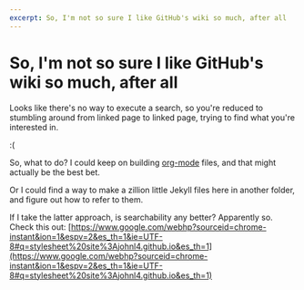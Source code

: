 ```yaml
---
excerpt: So, I'm not so sure I like GitHub's wiki so much, after all
---
```


So, I'm not so sure I like GitHub's wiki so much, after all
=============================================================

Looks like there's no way to execute a search, so you're reduced to stumbling around from linked page to linked page, trying to find what you're interested in.

:(

So, what to do?  I could keep on building [org-mode](orgmode.org) files, and that
might actually be the best bet.

Or I could find a way to make a zillion little Jekyll files here in another folder,
and figure out how to refer to them.

If I take the latter approach, is searchability any better? Apparently so.  Check this out:
[https://www.google.com/webhp?sourceid=chrome-instant&ion=1&espv=2&es_th=1&ie=UTF-8#q=stylesheet%20site%3Ajohnl4.github.io&es_th=1](https://www.google.com/webhp?sourceid=chrome-instant&ion=1&espv=2&es_th=1&ie=UTF-8#q=stylesheet%20site%3Ajohnl4.github.io&es_th=1)
